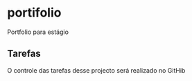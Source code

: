 # portifolio
Portfolio para estágio 


## Tarefas

O controle das tarefas desse projecto será realizado no GitHib